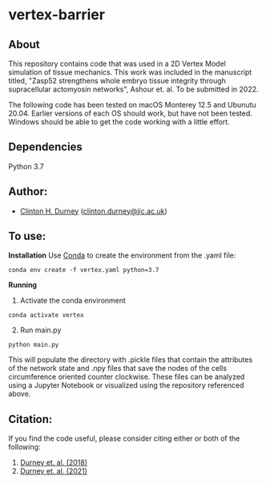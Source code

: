 # vertex-barrier

## About
This repository contains code that was used in a 2D Vertex Model simulation of tissue mechanics. This work was included in the manuscript titled, "Zasp52 strengthens whole embryo tissue integrity through supracellular actomyosin networks", Ashour et. al. To be submitted in 2022. 

The following code has been tested on macOS Monterey 12.5 and Ubunutu 20.04.  Earlier versions of each OS should work, but have not been tested.  Windows should be able to get the code working with a little effort. 

## Dependencies 
Python 3.7


## Author:
* [Clinton H. Durney](https://clintondurney.github.io/) (clinton.durney@jic.ac.uk)

## To use:
__Installation__
Use [Conda](https://docs.conda.io/en/latest/) to create the environment from the .yaml file:
```
conda env create -f vertex.yaml python=3.7
```

__Running__
1. Activate the conda environment
```
conda activate vertex
```
2. Run main.py 
```
python main.py
```

This will populate the directory with .pickle files that contain the attributes of the network state and .npy files that save the nodes of the cells circumference oriented counter clockwise. These files can be analyzed using a Jupyter Notebook or visualized using the repository referenced above.

## Citation:
If you find the code useful, please consider citing either or both of the following:
1. [Durney et. al. (2018)](https://www.sciencedirect.com/science/article/pii/S0006349518311615)
2. [Durney et. al. (2021)](https://iopscience.iop.org/article/10.1088/1478-3975/abfa69/meta)








